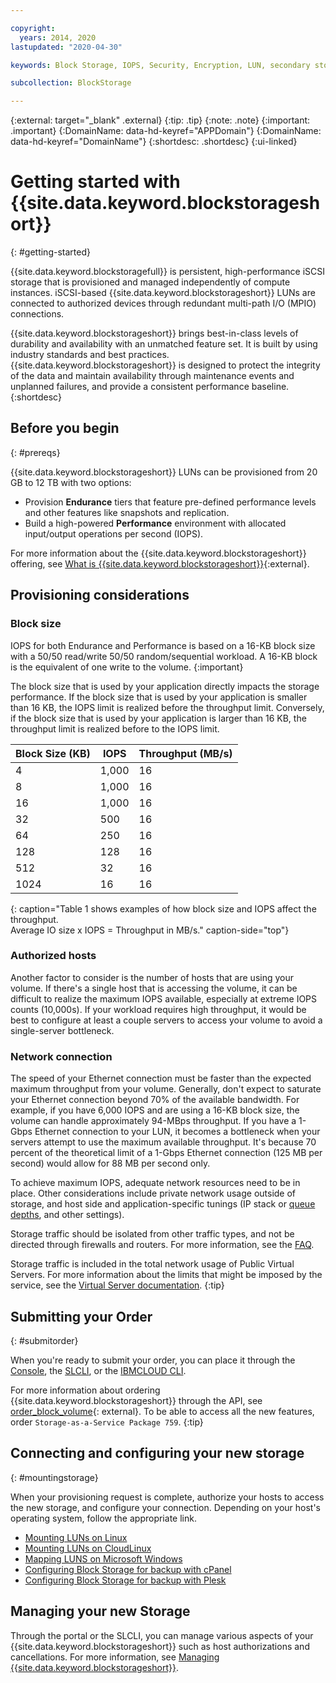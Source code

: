 ```yaml
---

copyright:
  years: 2014, 2020
lastupdated: "2020-04-30"

keywords: Block Storage, IOPS, Security, Encryption, LUN, secondary storage, mount storage, provision storage, ISCSI, MPIO, redundant

subcollection: BlockStorage

---
```

{:external: target="_blank" .external}
{:tip: .tip}
{:note: .note}
{:important: .important}
{:DomainName: data-hd-keyref="APPDomain"}
{:DomainName: data-hd-keyref="DomainName"}
{:shortdesc: .shortdesc}
{:ui-linked}

# Getting started with {{site.data.keyword.blockstorageshort}}
{: #getting-started}

{{site.data.keyword.blockstoragefull}} is persistent, high-performance iSCSI storage that is provisioned and managed independently of compute instances. iSCSI-based {{site.data.keyword.blockstorageshort}} LUNs are connected to authorized devices through redundant multi-path I/O (MPIO) connections.

{{site.data.keyword.blockstorageshort}} brings best-in-class levels of durability and availability with an unmatched feature set. It is built by using industry standards and best practices. {{site.data.keyword.blockstorageshort}} is designed to protect the integrity of the data and maintain availability through maintenance events and unplanned failures, and provide a consistent performance baseline.
{:shortdesc}

## Before you begin
{: #prereqs}

{{site.data.keyword.blockstorageshort}} LUNs can be provisioned from 20 GB to 12 TB with two options: <br/>
- Provision **Endurance** tiers that feature pre-defined performance levels and other features like snapshots and replication.
- Build a high-powered **Performance** environment with allocated input/output operations per second (IOPS).

For more information about the {{site.data.keyword.blockstorageshort}} offering, see [What is {{site.data.keyword.blockstorageshort}}](https://www.ibm.com/cloud/block-storage){:external}.

## Provisioning considerations

### Block size

IOPS for both Endurance and Performance is based on a 16-KB block size with a 50/50 read/write 50/50 random/sequential workload. A 16-KB block is the equivalent of one write to the volume.
{:important}

The block size that is used by your application directly impacts the storage performance. If the block size that is used by your application is smaller than 16 KB, the IOPS limit is realized before the throughput limit. Conversely, if the block size that is used by your application is larger than 16 KB, the throughput limit is realized before to the IOPS limit.

| Block Size (KB) | IOPS | Throughput (MB/s) |
|-----|-----|-----|
| 4 | 1,000 | 16 |
| 8 | 1,000 | 16 |
| 16 | 1,000 | 16 |
| 32 | 500 | 16 |
| 64 | 250 | 16 |
| 128 | 128 | 16 |
| 512 | 32 | 16 |
| 1024 | 16 | 16 |
{: caption="Table 1 shows examples of how block size and IOPS affect the throughput.<br/>Average IO size x IOPS = Throughput in MB/s." caption-side="top"}

### Authorized hosts

Another factor to consider is the number of hosts that are using your volume. If there's a single host that is accessing the volume, it can be difficult to realize the maximum IOPS available, especially at extreme IOPS counts (10,000s). If your workload requires high throughput, it would be best to configure at least a couple servers to access your volume to avoid a single-server bottleneck.

### Network connection

The speed of your Ethernet connection must be faster than the expected maximum throughput from your volume. Generally, don't expect to saturate your Ethernet connection beyond 70% of the available bandwidth. For example, if you have 6,000 IOPS and are using a 16-KB block size, the volume can handle approximately 94-MBps throughput. If you have a 1-Gbps Ethernet connection to your LUN, it becomes a bottleneck when your servers attempt to use the maximum available throughput. It's because 70 percent of the theoretical limit of a 1-Gbps Ethernet connection (125 MB per second) would allow for 88 MB per second only.

To achieve maximum IOPS, adequate network resources need to be in place. Other considerations include private network usage outside of storage, and host side and application-specific tunings (IP stack or [queue depths](/docs/BlockStorage?topic=BlockStorage-hostqueuesettings), and other settings).

Storage traffic should be isolated from other traffic types, and not be directed through firewalls and routers. For more information, see the [FAQ](/docs/BlockStorage?topic=BlockStorage-block-storage-faqs#isolatedstoragetraffic).

Storage traffic is included in the total network usage of Public Virtual Servers. For more information about the limits that might be imposed by the service, see the [Virtual Server documentation](/docs/vsi?topic=virtual-servers-about-public-virtual-servers#about-public-virtual-servers).
{:tip}

## Submitting your Order
{: #submitorder}

When you're ready to submit your order, you can place it through the [Console](/docs/BlockStorage?topic=BlockStorage-orderingthroughConsole), the [SLCLI](/docs/BlockStorage?topic=BlockStorage-orderingthroughCLI), or the [IBMCLOUD CLI](docs/cli?topic=cli-sl-block-storage#sl_block_volume_order).

For more information about ordering {{site.data.keyword.blockstorageshort}} through the API, see [order_block_volume](https://softlayer-python.readthedocs.io/en/latest/api/managers/block/#SoftLayer.managers.block.BlockStorageManager.order_block_volume){: external}.
To be able to access all the new features, order `Storage-as-a-Service Package 759`.
{:tip}

## Connecting and configuring your new storage
{: #mountingstorage}

When your provisioning request is complete, authorize your hosts to access the new storage, and configure your connection. Depending on your host's operating system, follow the appropriate link.
- [Mounting LUNs on Linux](/docs/BlockStorage?topic=BlockStorage-mountingLinux)
- [Mounting LUNs on CloudLinux](/docs/BlockStorage?topic=BlockStorage-mountingCloudLinux)
- [Mapping LUNS on Microsoft Windows](/docs/BlockStorage?topic=BlockStorage-mountingWindows)
- [Configuring Block Storage for backup with cPanel](/docs/BlockStorage?topic=BlockStorage-cPanelBackups)
- [Configuring Block Storage for backup with Plesk](/docs/BlockStorage?topic=BlockStorage-PleskBackups)

## Managing your new Storage

Through the portal or the SLCLI, you can manage various aspects of your {{site.data.keyword.blockstorageshort}} such as host authorizations and cancellations. For more information, see [Managing {{site.data.keyword.blockstorageshort}}](/docs/BlockStorage?topic=BlockStorage-managingstorage).
